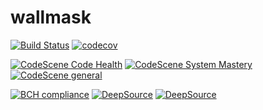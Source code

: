 # wallmask

[![Build Status](https://travis-ci.com/rhobro/wallmask.svg?token=uVJBazFqkUpqe5ptFH7x&branch=master)](https://travis-ci.com/rhobro/wallmask)
[![codecov](https://codecov.io/gh/rhobro/wallmask/branch/master/graph/badge.svg?token=CC751QEJAV)](https://codecov.io/gh/rhobro/wallmask)

[![CodeScene Code Health](https://codescene.io/projects/12745/status-badges/code-health)](https://codescene.io/projects/12745)
[![CodeScene System Mastery](https://codescene.io/projects/12745/status-badges/system-mastery)](https://codescene.io/projects/12745)
[![CodeScene general](https://codescene.io/images/analyzed-by-codescene-badge.svg)](https://codescene.io/projects/12745)

[![BCH compliance](https://bettercodehub.com/edge/badge/rhobro/wallmask?branch=master&token=d50754a1e026a62374a2ffa97d70d31c2d2c168d)](https://bettercodehub.com/)
[![DeepSource](https://deepsource.io/gh/rhobro/wallmask.svg/?label=active+issues&show_trend=true&token=kBOTwUVbUDau-jma24Sd51ad)](https://deepsource.io/gh/rhobro/wallmask/?ref=repository-badge)
[![DeepSource](https://deepsource.io/gh/rhobro/wallmask.svg/?label=resolved+issues&show_trend=true&token=kBOTwUVbUDau-jma24Sd51ad)](https://deepsource.io/gh/rhobro/wallmask/?ref=repository-badge)